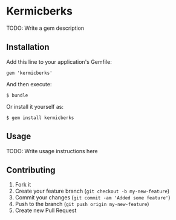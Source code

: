 # Kermicberks

TODO: Write a gem description

## Installation

Add this line to your application's Gemfile:

    gem 'kermicberks'

And then execute:

    $ bundle

Or install it yourself as:

    $ gem install kermicberks

## Usage

TODO: Write usage instructions here

## Contributing

1. Fork it
2. Create your feature branch (`git checkout -b my-new-feature`)
3. Commit your changes (`git commit -am 'Added some feature'`)
4. Push to the branch (`git push origin my-new-feature`)
5. Create new Pull Request
